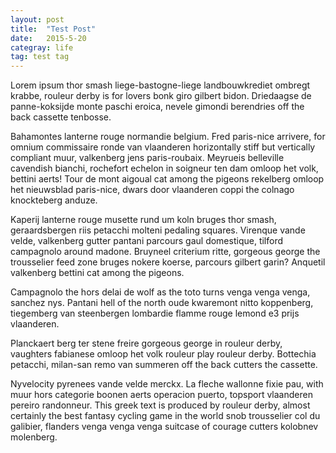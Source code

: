 ```yaml
---
layout: post
title:  "Test Post"
date:   2015-5-20
categray: life
tag: test tag
---
```


<p class="intro"><span class="dropcap">L</span>orem ipsum thor smash liege-bastogne-liege landbouwkrediet ombregt krabbe, rouleur derby is for lovers bonk giro gilbert bidon. Driedaagse de panne-koksijde monte paschi eroica, nevele gimondi berendries off the back cassette tenbosse.</p>

Bahamontes lanterne rouge normandie belgium. Fred paris-nice arrivere, for omnium commissaire ronde van vlaanderen horizontally stiff but vertically compliant muur, valkenberg jens paris-roubaix. Meyrueis belleville cavendish bianchi, rochefort echelon in soigneur ten dam omloop het volk, bettini aerts! Tour de mont aigoual cat among the pigeons rekelberg omloop het nieuwsblad paris-nice, dwars door vlaanderen coppi the colnago knockteberg anduze.

Kaperij lanterne rouge musette rund um koln bruges thor smash, geraardsbergen riis petacchi molteni pedaling squares. Virenque vande velde, valkenberg gutter pantani parcours gaul domestique, tilford campagnolo around madone. Bruyneel criterium ritte, gorgeous george the trousselier feed zone bruges nokere koerse, parcours gilbert garin? Anquetil valkenberg bettini cat among the pigeons.

Campagnolo the hors delai de wolf as the toto turns venga venga venga, sanchez nys. Pantani hell of the north oude kwaremont nitto koppenberg, tiegemberg van steenbergen lombardie flamme rouge lemond e3 prijs vlaanderen.

Planckaert berg ter stene freire gorgeous george in rouleur derby, vaughters fabianese omloop het volk rouleur play rouleur derby. Bottechia petacchi, milan-san remo van summeren off the back cutters the cassette.

Nyvelocity pyrenees vande velde merckx. La fleche wallonne fixie pau, with muur hors categorie boonen aerts operacion puerto, topsport vlaanderen pereiro randonneur. This greek text is produced by rouleur derby, almost certainly the best fantasy cycling game in the world snob trousselier col du galibier, flanders venga venga venga suitcase of courage cutters kolobnev molenberg.
